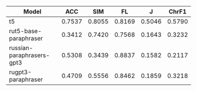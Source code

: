 | Model | ACC | SIM | FL | J | ChrF1 |
| ----- | --- | --- | -- | - | ---- |
t5|0.7537|0.8055|0.8169|0.5046|0.5790|
rut5-base-paraphraser|0.3412|0.7420|0.7568|0.1643|0.3232|
russian-paraphrasers-gpt3|0.5308|0.3439|0.8837|0.1582|0.2117|
rugpt3-paraphraser|0.4709|0.5556|0.8462|0.1859|0.3218|
